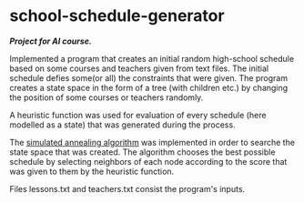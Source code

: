 # school-schedule-generator

***Project for AI course.***

Implemented a program that creates an initial random high-school schedule based on some courses and teachers given from text files. The initial schedule defies some(or all) the constraints that were given. The program creates a state space in the form of a tree (with children etc.) by changing the position of some courses or teachers randomly.

A heuristic function was used for evaluation of every schedule (here modelled as a state) that was generated during the process. 

The [simulated annealing algorithm](https://en.wikipedia.org/wiki/Simulated_annealing) was implemented in order to searche the state space that was created. The algorithm chooses the best possible schedule by selecting neighbors of each node according to the score that was given to them by the heuristic function.

Files lessons.txt and teachers.txt consist the program's inputs.

